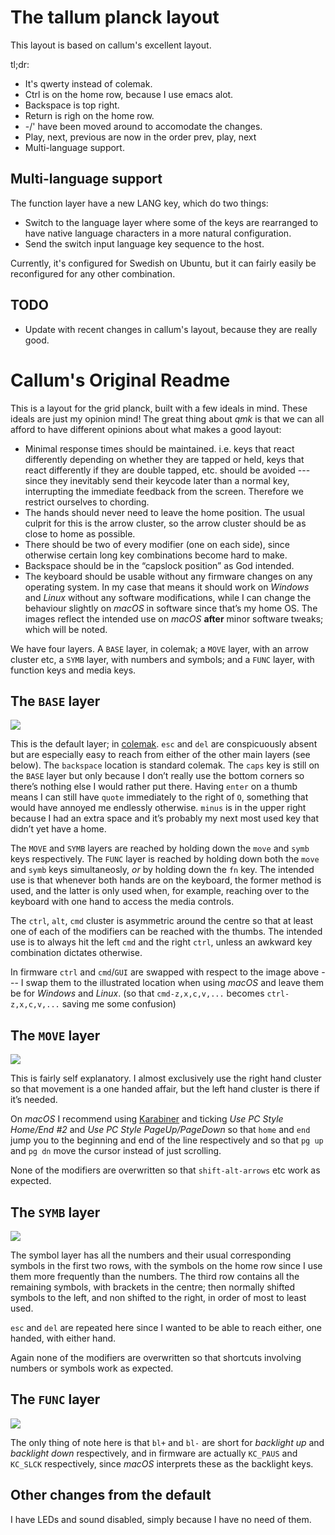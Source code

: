 # The tallum planck layout

This layout is based on callum's excellent layout.

tl;dr:
* It's qwerty instead of colemak.
* Ctrl is on the home row, because I use emacs alot.
* Backspace is top right.
* Return is righ on the home row.
* -/' have been moved around to accomodate the changes.
* Play, next, previous are now in the order prev, play, next
* Multi-language support.

## Multi-language support
The function layer have a new LANG key, which do two things:

* Switch to the language layer where some of the keys are
  rearranged to have native language characters in a more natural
  configuration.
* Send the switch input language key sequence to the host.

Currently, it's configured for Swedish on Ubuntu, but it can
fairly easily be reconfigured for any other combination.

## TODO
* Update with recent changes in callum's layout, because they are
really good.

# Callum's Original Readme
This is a layout for the grid planck, built with a few ideals in mind. These ideals are just my opinion mind! The great thing about *qmk* is that we can all afford to have different opinions about what makes a good layout:

- Minimal response times should be maintained. i.e. keys that react differently depending on whether they are tapped or held, keys that react differently if they are double tapped, etc. should be avoided --- since they inevitably send their keycode later than a normal key, interrupting the immediate feedback from the screen. Therefore we restrict ourselves to chording.
- The hands should never need to leave the home position. The usual culprit for this is the arrow cluster, so the arrow cluster should be as close to home as possible.
- There should be two of every modifier (one on each side), since otherwise certain long key combinations become hard to make.
- Backspace should be in the “capslock position” as God intended.
- The keyboard should be usable without any firmware changes on any operating system. In my case that means it should work on *Windows* and *Linux* without any software modifications, while I can change the behaviour slightly on *macOS* in software since that’s my home OS. The images reflect the intended use on *macOS* **after** minor software tweaks; which will be noted.

We have four layers. A `BASE` layer, in colemak; a `MOVE` layer, with an arrow cluster etc, a `SYMB` layer, with numbers and symbols; and a `FUNC` layer, with function keys and media keys.

## The `BASE` layer
![](http://i.imgur.com/aEXOlWl.png)

This is the default layer; in [colemak](https://colemak.com). `esc` and `del` are conspicuously absent but are especially easy to reach from either of the other main layers (see below). The `backspace` location is standard colemak. The `caps` key is still on the `BASE` layer but only because I  don’t really use the bottom corners so there’s nothing else I would rather put there. Having `enter` on a thumb means I can still have `quote` immediately to the right of `O`, something that would have annoyed me endlessly otherwise. `minus` is in the upper right because I had an extra space and it’s probably my next most used key that didn’t yet have a home.

The `MOVE` and `SYMB` layers are reached by holding down the `move` and `symb` keys respectively. The `FUNC` layer is reached by holding down both the `move` and `symb` keys simultaneosly, *or* by holding down the `fn` key. The intended use is that whenever both hands are on the keyboard, the former method is used, and the latter is only used when, for example, reaching over to the keyboard with one hand to access the media controls. 

The `ctrl`, `alt`, `cmd` cluster is asymmetric around the centre so that at least one of each of the modifiers can be reached with the thumbs. The intended use is to always hit the left `cmd` and the right `ctrl`, unless an awkward key combination dictates otherwise.

In firmware `ctrl` and `cmd`/`GUI` are swapped with respect to the image above --- I swap them to the illustrated location when using *macOS* and leave them be for *Windows* and *Linux*. (so that `cmd-z,x,c,v,...` becomes `ctrl-z,x,c,v,...` saving me some confusion)

## The `MOVE` layer
![](http://i.imgur.com/KXRSuHT.png)

This is fairly self explanatory. I almost exclusively use the right hand cluster so that movement is a one handed affair, but the left hand cluster is there if it’s needed.

On *macOS* I recommend using [Karabiner](https://pqrs.org/osx/karabiner/) and ticking *Use PC Style Home/End #2* and *Use PC Style PageUp/PageDown* so that `home` and `end` jump you to the beginning and end of the line respectively and so that `pg up` and `pg dn` move the cursor instead of just scrolling.

None of the modifiers are overwritten so that `shift-alt-arrows` etc work as expected.

## The `SYMB` layer
![](http://i.imgur.com/iuU144Y.png)

The symbol layer has all the numbers and their usual corresponding symbols in the first two rows, with the symbols on the home row since I use them more frequently than the numbers. The third row contains all the remaining symbols, with brackets in the centre; then normally shifted symbols to the left, and non shifted to the right, in order of most to least used.

`esc` and `del` are repeated here since I wanted to be able to reach either, one handed, with either hand.

Again none of the modifiers are overwritten so that shortcuts involving numbers or symbols work as expected.

## The `FUNC` layer
![](http://i.imgur.com/skxRZiH.png)

The only thing of note here is that `bl+` and `bl-` are short for *backlight up* and *backlight down* respectively, and in firmware are actually `KC_PAUS` and `KC_SLCK` respectively, since *macOS* interprets these as the backlight keys.

## Other changes from the default
I have LEDs and sound disabled, simply because I have no need of them.
